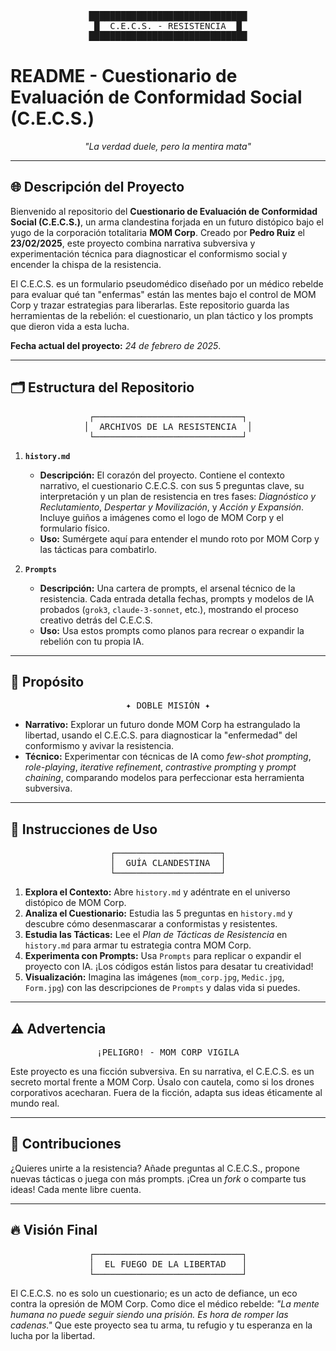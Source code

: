 <div align="center">
<pre>
██████████████████████████████
█  C.E.C.S. - RESISTENCIA  █
██████████████████████████████
</pre>
</div>

# README - Cuestionario de Evaluación de Conformidad Social (C.E.C.S.)

<div align="center">
<em>"La verdad duele, pero la mentira mata"</em>
</div>

---

## 🌐 Descripción del Proyecto
Bienvenido al repositorio del **Cuestionario de Evaluación de Conformidad Social (C.E.C.S.)**, un arma clandestina forjada en un futuro distópico bajo el yugo de la corporación totalitaria **MOM Corp**. Creado por **Pedro Ruiz** el **23/02/2025**, este proyecto combina narrativa subversiva y experimentación técnica para diagnosticar el conformismo social y encender la chispa de la resistencia.

El C.E.C.S. es un formulario pseudomédico diseñado por un médico rebelde para evaluar qué tan "enfermas" están las mentes bajo el control de MOM Corp y trazar estrategias para liberarlas. Este repositorio guarda las herramientas de la rebelión: el cuestionario, un plan táctico y los prompts que dieron vida a esta lucha.

**Fecha actual del proyecto:** *24 de febrero de 2025*.

---

## 🗂️ Estructura del Repositorio
<div align="center">
<pre>
┌────────────────────────────┐
│  ARCHIVOS DE LA RESISTENCIA  │
└────────────────────────────┘
</pre>
</div>

1. **`history.md`**  
   - **Descripción:** El corazón del proyecto. Contiene el contexto narrativo, el cuestionario C.E.C.S. con sus 5 preguntas clave, su interpretación y un plan de resistencia en tres fases: *Diagnóstico y Reclutamiento*, *Despertar y Movilización*, y *Acción y Expansión*. Incluye guiños a imágenes como el logo de MOM Corp y el formulario físico.  
   - **Uso:** Sumérgete aquí para entender el mundo roto por MOM Corp y las tácticas para combatirlo.

2. **`Prompts`**  
   - **Descripción:** Una cartera de prompts, el arsenal técnico de la resistencia. Cada entrada detalla fechas, prompts y modelos de IA probados (`grok3`, `claude-3-sonnet`, etc.), mostrando el proceso creativo detrás del C.E.C.S.  
   - **Uso:** Usa estos prompts como planos para recrear o expandir la rebelión con tu propia IA.

---

## 🎯 Propósito
<div align="center">
<pre>
✦ DOBLE MISIÓN ✦
</pre>
</div>

- **Narrativo:** Explorar un futuro donde MOM Corp ha estrangulado la libertad, usando el C.E.C.S. para diagnosticar la "enfermedad" del conformismo y avivar la resistencia.  
- **Técnico:** Experimentar con técnicas de IA como *few-shot prompting*, *role-playing*, *iterative refinement*, *contrastive prompting* y *prompt chaining*, comparando modelos para perfeccionar esta herramienta subversiva.

---

## 📜 Instrucciones de Uso
<div align="center">
<pre>
┌────────────────────┐
│  GUÍA CLANDESTINA  │
└────────────────────┘
</pre>
</div>

1. **Explora el Contexto:** Abre `history.md` y adéntrate en el universo distópico de MOM Corp.  
2. **Analiza el Cuestionario:** Estudia las 5 preguntas en `history.md` y descubre cómo desenmascarar a conformistas y resistentes.  
3. **Estudia las Tácticas:** Lee el *Plan de Tácticas de Resistencia* en `history.md` para armar tu estrategia contra MOM Corp.  
4. **Experimenta con Prompts:** Usa `Prompts` para replicar o expandir el proyecto con IA. ¡Los códigos están listos para desatar tu creatividad!  
5. **Visualización:** Imagina las imágenes (`mom_corp.jpg`, `Medic.jpg`, `Form.jpg`) con las descripciones de `Prompts` y dalas vida si puedes.

---

## ⚠️ Advertencia
<div align="center">
<pre>
¡PELIGRO! - MOM CORP VIGILA
</pre>
</div>

Este proyecto es una ficción subversiva. En su narrativa, el C.E.C.S. es un secreto mortal frente a MOM Corp. Úsalo con cautela, como si los drones corporativos acecharan. Fuera de la ficción, adapta sus ideas éticamente al mundo real.

---

## 🤝 Contribuciones
¿Quieres unirte a la resistencia? Añade preguntas al C.E.C.S., propone nuevas tácticas o juega con más prompts. ¡Crea un *fork* o comparte tus ideas! Cada mente libre cuenta.

---

## 🔥 Visión Final
<div align="center">
<pre>
┌────────────────────────────┐
│  EL FUEGO DE LA LIBERTAD   │
└────────────────────────────┘
</pre>
</div>

El C.E.C.S. no es solo un cuestionario; es un acto de defiance, un eco contra la opresión de MOM Corp. Como dice el médico rebelde: *"La mente humana no puede seguir siendo una prisión. Es hora de romper las cadenas."* Que este proyecto sea tu arma, tu refugio y tu esperanza en la lucha por la libertad.
